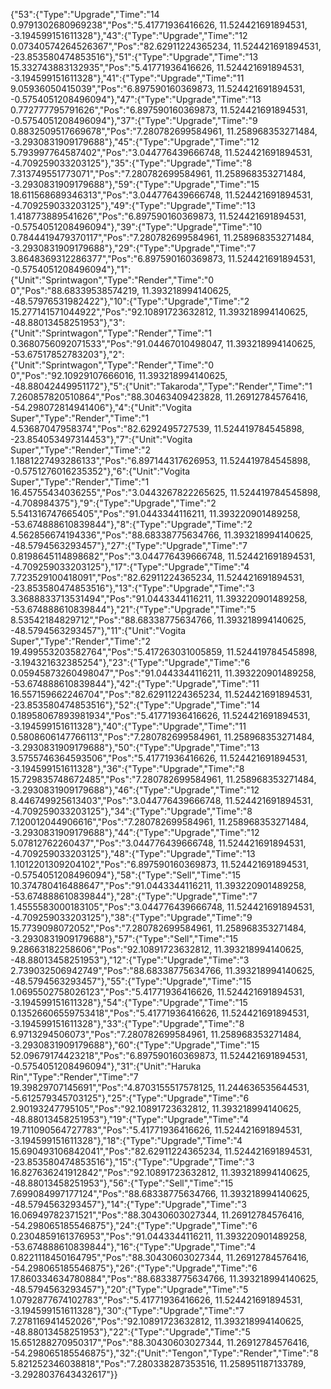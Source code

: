 {"53":{"Type":"Upgrade","Time":"14 0.9791302680969238","Pos":"5.41771936416626, 11.524421691894531, -3.194599151611328"},"43":{"Type":"Upgrade","Time":"12 0.07340574264526367","Pos":"82.62911224365234, 11.524421691894531, -23.853580474853516"},"51":{"Type":"Upgrade","Time":"13 15.332743883132935","Pos":"5.41771936416626, 11.524421691894531, -3.194599151611328"},"41":{"Type":"Upgrade","Time":"11 9.05936050415039","Pos":"6.897590160369873, 11.524421691894531, -0.5754051208496094"},"47":{"Type":"Upgrade","Time":"13 0.772777795791626","Pos":"6.897590160369873, 11.524421691894531, -0.5754051208496094"},"37":{"Type":"Upgrade","Time":"9 0.8832509517669678","Pos":"7.280782699584961, 11.258968353271484, -3.2930831909179688"},"45":{"Type":"Upgrade","Time":"12 5.793997764587402","Pos":"3.044776439666748, 11.524421691894531, -4.709259033203125"},"35":{"Type":"Upgrade","Time":"8 7.313749551773071","Pos":"7.280782699584961, 11.258968353271484, -3.2930831909179688"},"59":{"Type":"Upgrade","Time":"15 18.611568689346313","Pos":"3.044776439666748, 11.524421691894531, -4.709259033203125"},"49":{"Type":"Upgrade","Time":"13 1.418773889541626","Pos":"6.897590160369873, 11.524421691894531, -0.5754051208496094"},"39":{"Type":"Upgrade","Time":"10 0.7844419479370117","Pos":"7.280782699584961, 11.258968353271484, -3.2930831909179688"},"29":{"Type":"Upgrade","Time":"7 3.8648369312286377","Pos":"6.897590160369873, 11.524421691894531, -0.5754051208496094"},"1":{"Unit":"Sprintwagon","Type":"Render","Time":"0 0","Pos":"88.68339538574219, 11.393218994140625, -48.57976531982422"},"10":{"Type":"Upgrade","Time":"2 15.277141571044922","Pos":"92.10891723632812, 11.393218994140625, -48.88013458251953"},"3":{"Unit":"Sprintwagon","Type":"Render","Time":"1 0.3680756092071533","Pos":"91.04467010498047, 11.393218994140625, -53.67517852783203"},"2":{"Unit":"Sprintwagon","Type":"Render","Time":"0 0","Pos":"92.10929107666016, 11.393218994140625, -48.88042449951172"},"5":{"Unit":"Takaroda","Type":"Render","Time":"1 7.260857820510864","Pos":"88.30463409423828, 11.26912784576416, -54.298072814941406"},"4":{"Unit":"Vogita Super","Type":"Render","Time":"1 4.53687047958374","Pos":"82.6292495727539, 11.524419784545898, -23.854053497314453"},"7":{"Unit":"Vogita Super","Type":"Render","Time":"2 1.1881227493286133","Pos":"6.897144317626953, 11.524419784545898, -0.5751276016235352"},"6":{"Unit":"Vogita Super","Type":"Render","Time":"1 16.45755434036255","Pos":"3.0443267822265625, 11.524419784545898, -4.708984375"},"9":{"Type":"Upgrade","Time":"2 5.541316747665405","Pos":"91.0443344116211, 11.393220901489258, -53.674888610839844"},"8":{"Type":"Upgrade","Time":"2 4.562856674194336","Pos":"88.68338775634766, 11.393218994140625, -48.5794563293457"},"27":{"Type":"Upgrade","Time":"7 0.8198645114898682","Pos":"3.044776439666748, 11.524421691894531, -4.709259033203125"},"17":{"Type":"Upgrade","Time":"4 7.723529100418091","Pos":"82.62911224365234, 11.524421691894531, -23.853580474853516"},"13":{"Type":"Upgrade","Time":"3 3.3688833713531494","Pos":"91.0443344116211, 11.393220901489258, -53.674888610839844"},"21":{"Type":"Upgrade","Time":"5 8.53542184829712","Pos":"88.68338775634766, 11.393218994140625, -48.5794563293457"},"11":{"Unit":"Vogita Super","Type":"Render","Time":"2 19.499553203582764","Pos":"5.417263031005859, 11.524419784545898, -3.194321632385254"},"23":{"Type":"Upgrade","Time":"6 0.05945873260498047","Pos":"91.0443344116211, 11.393220901489258, -53.674888610839844"},"42":{"Type":"Upgrade","Time":"11 16.557159662246704","Pos":"82.62911224365234, 11.524421691894531, -23.853580474853516"},"52":{"Type":"Upgrade","Time":"14 0.18958067893981934","Pos":"5.41771936416626, 11.524421691894531, -3.194599151611328"},"40":{"Type":"Upgrade","Time":"11 0.5808606147766113","Pos":"7.280782699584961, 11.258968353271484, -3.2930831909179688"},"50":{"Type":"Upgrade","Time":"13 3.5755746364593506","Pos":"5.41771936416626, 11.524421691894531, -3.194599151611328"},"36":{"Type":"Upgrade","Time":"8 15.729835748672485","Pos":"7.280782699584961, 11.258968353271484, -3.2930831909179688"},"46":{"Type":"Upgrade","Time":"12 8.446749925613403","Pos":"3.044776439666748, 11.524421691894531, -4.709259033203125"},"34":{"Type":"Upgrade","Time":"8 7.120012044906616","Pos":"7.280782699584961, 11.258968353271484, -3.2930831909179688"},"44":{"Type":"Upgrade","Time":"12 5.07812762260437","Pos":"3.044776439666748, 11.524421691894531, -4.709259033203125"},"48":{"Type":"Upgrade","Time":"13 1.1012201309204102","Pos":"6.897590160369873, 11.524421691894531, -0.5754051208496094"},"58":{"Type":"Sell","Time":"15 10.374780416488647","Pos":"91.0443344116211, 11.393220901489258, -53.674888610839844"},"28":{"Type":"Upgrade","Time":"7 1.4555583000183105","Pos":"3.044776439666748, 11.524421691894531, -4.709259033203125"},"38":{"Type":"Upgrade","Time":"9 15.7739098072052","Pos":"7.280782699584961, 11.258968353271484, -3.2930831909179688"},"57":{"Type":"Sell","Time":"15 9.28663182258606","Pos":"92.10891723632812, 11.393218994140625, -48.88013458251953"},"12":{"Type":"Upgrade","Time":"3 2.739032506942749","Pos":"88.68338775634766, 11.393218994140625, -48.5794563293457"},"55":{"Type":"Upgrade","Time":"15 1.0695502758026123","Pos":"5.41771936416626, 11.524421691894531, -3.194599151611328"},"54":{"Type":"Upgrade","Time":"15 0.13526606559753418","Pos":"5.41771936416626, 11.524421691894531, -3.194599151611328"},"33":{"Type":"Upgrade","Time":"8 6.9713294506073","Pos":"7.280782699584961, 11.258968353271484, -3.2930831909179688"},"60":{"Type":"Upgrade","Time":"15 52.09679174423218","Pos":"6.897590160369873, 11.524421691894531, -0.5754051208496094"},"31":{"Unit":"Haruka Rin","Type":"Render","Time":"7 19.39829707145691","Pos":"4.8703155517578125, 11.244636535644531, -5.612579345703125"},"25":{"Type":"Upgrade","Time":"6 2.90193247795105","Pos":"92.10891723632812, 11.393218994140625, -48.88013458251953"},"19":{"Type":"Upgrade","Time":"4 19.711090564727783","Pos":"5.41771936416626, 11.524421691894531, -3.194599151611328"},"18":{"Type":"Upgrade","Time":"4 15.690493106842041","Pos":"82.62911224365234, 11.524421691894531, -23.853580474853516"},"15":{"Type":"Upgrade","Time":"3 16.827636241912842","Pos":"92.10891723632812, 11.393218994140625, -48.88013458251953"},"56":{"Type":"Sell","Time":"15 7.699084997177124","Pos":"88.68338775634766, 11.393218994140625, -48.5794563293457"},"14":{"Type":"Upgrade","Time":"3 16.06949782371521","Pos":"88.30430603027344, 11.26912784576416, -54.298065185546875"},"24":{"Type":"Upgrade","Time":"6 0.2304859161376953","Pos":"91.0443344116211, 11.393220901489258, -53.674888610839844"},"16":{"Type":"Upgrade","Time":"4 0.8221118450164795","Pos":"88.30430603027344, 11.26912784576416, -54.298065185546875"},"26":{"Type":"Upgrade","Time":"6 17.860334634780884","Pos":"88.68338775634766, 11.393218994140625, -48.5794563293457"},"20":{"Type":"Upgrade","Time":"5 1.0792877674102783","Pos":"5.41771936416626, 11.524421691894531, -3.194599151611328"},"30":{"Type":"Upgrade","Time":"7 7.278116941452026","Pos":"92.10891723632812, 11.393218994140625, -48.88013458251953"},"22":{"Type":"Upgrade","Time":"5 15.651288270950317","Pos":"88.30430603027344, 11.26912784576416, -54.298065185546875"},"32":{"Unit":"Tengon","Type":"Render","Time":"8 5.821252346038818","Pos":"7.280338287353516, 11.258951187133789, -3.2928037643432617"}}
